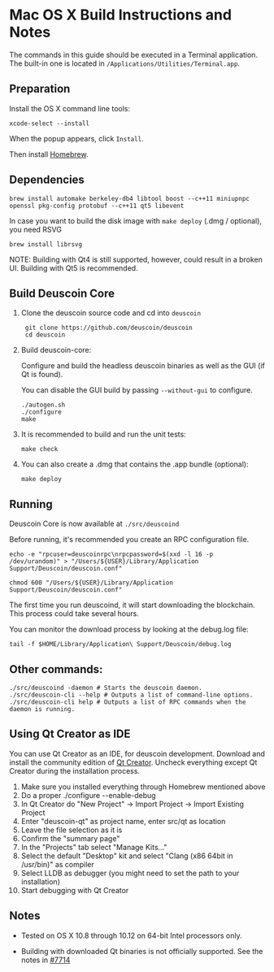 Mac OS X Build Instructions and Notes
====================================
The commands in this guide should be executed in a Terminal application.
The built-in one is located in `/Applications/Utilities/Terminal.app`.

Preparation
-----------
Install the OS X command line tools:

`xcode-select --install`

When the popup appears, click `Install`.

Then install [Homebrew](http://brew.sh).

Dependencies
----------------------

    brew install automake berkeley-db4 libtool boost --c++11 miniupnpc openssl pkg-config protobuf --c++11 qt5 libevent

In case you want to build the disk image with `make deploy` (.dmg / optional), you need RSVG

    brew install librsvg

NOTE: Building with Qt4 is still supported, however, could result in a broken UI. Building with Qt5 is recommended.

Build Deuscoin Core
------------------------

1. Clone the deuscoin source code and cd into `deuscoin`

        git clone https://github.com/deuscoin/deuscoin
        cd deuscoin

2.  Build deuscoin-core:

    Configure and build the headless deuscoin binaries as well as the GUI (if Qt is found).

    You can disable the GUI build by passing `--without-gui` to configure.

        ./autogen.sh
        ./configure
        make

3.  It is recommended to build and run the unit tests:

        make check

4.  You can also create a .dmg that contains the .app bundle (optional):

        make deploy

Running
-------

Deuscoin Core is now available at `./src/deuscoind`

Before running, it's recommended you create an RPC configuration file.

    echo -e "rpcuser=deuscoinrpc\nrpcpassword=$(xxd -l 16 -p /dev/urandom)" > "/Users/${USER}/Library/Application Support/Deuscoin/deuscoin.conf"

    chmod 600 "/Users/${USER}/Library/Application Support/Deuscoin/deuscoin.conf"

The first time you run deuscoind, it will start downloading the blockchain. This process could take several hours.

You can monitor the download process by looking at the debug.log file:

    tail -f $HOME/Library/Application\ Support/Deuscoin/debug.log

Other commands:
-------

    ./src/deuscoind -daemon # Starts the deuscoin daemon.
    ./src/deuscoin-cli --help # Outputs a list of command-line options.
    ./src/deuscoin-cli help # Outputs a list of RPC commands when the daemon is running.

Using Qt Creator as IDE
------------------------
You can use Qt Creator as an IDE, for deuscoin development.
Download and install the community edition of [Qt Creator](https://www.qt.io/download/).
Uncheck everything except Qt Creator during the installation process.

1. Make sure you installed everything through Homebrew mentioned above
2. Do a proper ./configure --enable-debug
3. In Qt Creator do "New Project" -> Import Project -> Import Existing Project
4. Enter "deuscoin-qt" as project name, enter src/qt as location
5. Leave the file selection as it is
6. Confirm the "summary page"
7. In the "Projects" tab select "Manage Kits..."
8. Select the default "Desktop" kit and select "Clang (x86 64bit in /usr/bin)" as compiler
9. Select LLDB as debugger (you might need to set the path to your installation)
10. Start debugging with Qt Creator

Notes
-----

* Tested on OS X 10.8 through 10.12 on 64-bit Intel processors only.

* Building with downloaded Qt binaries is not officially supported. See the notes in [#7714](https://github.com/deuscoin/deuscoin/issues/7714)

